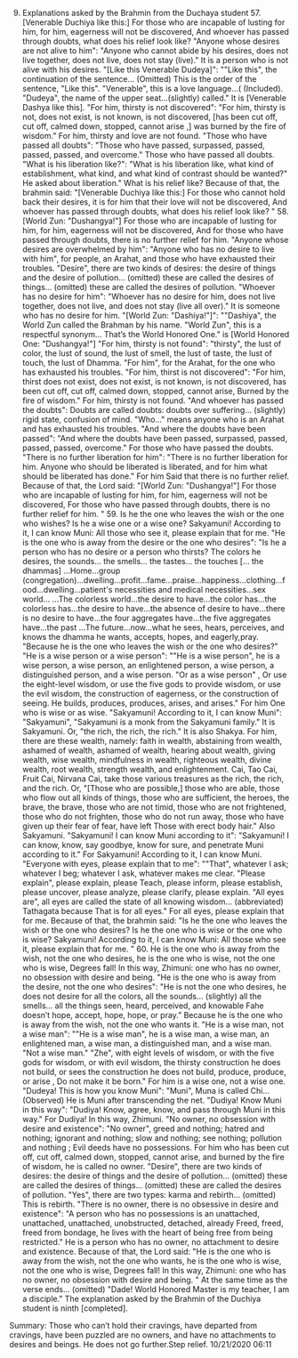 9. Explanations asked by the Brahmin from the Duchaya student
    57. [Venerable Duchiya like this:] For those who are incapable of lusting for him, for him, eagerness will not be discovered,
       And whoever has passed through doubts, what does his relief look like?
     "Anyone whose desires are not alive to him": "Anyone who cannot abide by his desires, does not live together, does not live, does not stay (live)." It is a person who is not alive with his desires.
"[Like this Venerable Dudeya]": ""Like this", the continuation of the sentence... (Omitted) This is the order of the sentence, "Like this". "Venerable", this is a love language...( (Included). "Dudeya", the name of the upper seat...(slightly) called." It is [Venerable Dashya like this].
"For him, thirsty is not discovered": "For him, thirsty is not, does not exist, is not known, is not discovered, [has been cut off, cut off, calmed down, stopped, cannot arise ,] was burned by the fire of wisdom." For him, thirsty and love are not found.
     "Those who have passed all doubts": "Those who have passed, surpassed, passed, passed, passed, and overcome." Those who have passed all doubts.
"What is his liberation like?": "What is his liberation like, what kind of establishment, what kind, and what kind of contrast should be wanted?" He asked about liberation." What is his relief like?
     Because of that, the brahmin said:
     "[Venerable Duchiya like this:] For those who cannot hold back their desires, it is for him that their love will not be discovered,
       And whoever has passed through doubts, what does his relief look like? "
    58. [World Zun: "Dushangya!"] For those who are incapable of lusting for him, for him, eagerness will not be discovered,
       And for those who have passed through doubts, there is no further relief for him.
     "Anyone whose desires are overwhelmed by him": "Anyone who has no desire to live with him", for people, an Arahat, and those who have exhausted their troubles. "Desire", there are two kinds of desires: the desire of things and the desire of pollution... (omitted) these are called the desires of things... (omitted) these are called the desires of pollution. "Whoever has no desire for him": "Whoever has no desire for him, does not live together, does not live, and does not stay (live all over)." It is someone who has no desire for him.
"[World Zun: "Dashiya!"]": ""Dashiya", the World Zun called the Brahman by his name. "World Zun", this is a respectful synonym... That’s the World Honored One." is [World Honored One: "Dushangya!"]
     "For him, thirsty is not found": "thirsty", the lust of color, the lust of sound, the lust of smell, the lust of taste, the lust of touch, the lust of Dhamma. "For him", for the Arahat, for the one who has exhausted his troubles. "For him, thirst is not discovered": "For him, thirst does not exist, does not exist, is not known, is not discovered, has been cut off, cut off, calmed down, stopped, cannot arise, Burned by the fire of wisdom." For him, thirsty is not found.
     "And whoever has passed the doubts": Doubts are called doubts: doubts over suffering... (slightly) rigid state, confusion of mind. "Who..." means anyone who is an Arahat and has exhausted his troubles. "And where the doubts have been passed": "And where the doubts have been passed, surpassed, passed, passed, passed, overcome." For those who have passed the doubts.
"There is no further liberation for him": "There is no further liberation for him. Anyone who should be liberated is liberated, and for him what should be liberated has done." For him Said that there is no further relief.
     Because of that, the Lord said:
     "[World Zun: "Dushangya!"] For those who are incapable of lusting for him, for him, eagerness will not be discovered,
       For those who have passed through doubts, there is no further relief for him. "
    59. Is he the one who leaves the wish or the one who wishes? Is he a wise one or a wise one?
      Sakyamuni! According to it, I can know Muni: All those who see it, please explain that for me.
"He is the one who is away from the desire or the one who desires": "Is he a person who has no desire or a person who thirsts? The colors he desires, the sounds... the smells... the tastes... the touches [... the dhammas] ...Home...group (congregation)...dwelling...profit...fame...praise...happiness...clothing...food...dwelling...patient's necessities and medical necessities...sex world... ...The colorless world...the desire to have...the color has...the colorless has...the desire to have...the absence of desire to have...there is no desire to have...the four aggregates have...the five aggregates have...the past ...The future...now...what he sees, hears, perceives, and knows the dhamma he wants, accepts, hopes, and eagerly,pray. "Because he is the one who leaves the wish or the one who desires?"
"He is a wise person or a wise person": ""He is a wise person", he is a wise person, a wise person, an enlightened person, a wise person, a distinguished person, and a wise person. "Or as a wise person" , Or use the eight-level wisdom, or use the five gods to provide wisdom, or use the evil wisdom, the construction of eagerness, or the construction of seeing. He builds, produces, produces, arises, and arises." For him One who is wise or as wise.
     "Sakyamuni! According to it, I can know Muni": "Sakyamuni", "Sakyamuni is a monk from the Sakyamuni family." It is Sakyamuni. Or, "the rich, the rich, the rich." It is also Shakya. For him, there are these wealth, namely: faith in wealth, abstaining from wealth, ashamed of wealth, ashamed of wealth, hearing about wealth, giving wealth, wise wealth, mindfulness in wealth, righteous wealth, divine wealth, root wealth, strength wealth, and enlightenment. Cai, Tao Cai, Fruit Cai, Nirvana Cai, take those various treasures as the rich, the rich, and the rich. Or, "[Those who are possible,] those who are able, those who flow out all kinds of things, those who are sufficient, the heroes, the brave, the brave, those who are not timid, those who are not frightened, those who do not frighten, those who do not run away, those who have given up their fear of fear, have left Those with erect body hair." Also Sakyamuni. "Sakyamuni! I can know Muni according to it": "Sakyamuni! I can know, know, say goodbye, know for sure, and penetrate Muni according to it." For Sakyamuni! According to it, I can know Muni.
"Everyone with eyes, please explain that to me": ""That", whatever I ask; whatever I beg; whatever I ask, whatever makes me clear. "Please explain", please explain, please Teach, please inform, please establish, please uncover, please analyze, please clarify, please explain. "All eyes are", all eyes are called the state of all knowing wisdom... (abbreviated) Tathagata because That is for all eyes." For all eyes, please explain that for me.
     Because of that, the brahmin said:
     "Is he the one who leaves the wish or the one who desires? Is he the one who is wise or the one who is wise?
      Sakyamuni! According to it, I can know Muni: All those who see it, please explain that for me. "
    60. He is the one who is away from the wish, not the one who desires, he is the one who is wise, not the one who is wise,
       Degrees fall! In this way, Zhimuni: one who has no owner, no obsession with desire and being.
"He is the one who is away from the desire, not the one who desires": "He is not the one who desires, he does not desire for all the colors, all the sounds... (slightly) all the smells... all the things seen, heard, perceived, and knowable Fahe doesn’t hope, accept, hope, hope, or pray.” Because he is the one who is away from the wish, not the one who wants it.
"He is a wise man, not a wise man": ""He is a wise man", he is a wise man, a wise man, an enlightened man, a wise man, a distinguished man, and a wise man. "Not a wise man." "Zhe", with eight levels of wisdom, or with the five gods for wisdom, or with evil wisdom, the thirsty construction he does not build, or sees the construction he does not build, produce, produce, or arise , Do not make it be born." For him is a wise one, not a wise one.
     "Dudeya! This is how you know Muni": "Muni", Muna is called Chi... (Observed) He is Muni after transcending the net. "Dudiya! Know Muni in this way": "Dudiya! Know, agree, know, and pass through Muni in this way." For Dudiya! In this way, Zhimuni.
"No owner, no obsession with desire and existence": "No owner", greed and nothing; hatred and nothing; ignorant and nothing; slow and nothing; see nothing; pollution and nothing ; Evil deeds have no possessions. For him who has been cut off, cut off, calmed down, stopped, cannot arise, and burned by the fire of wisdom, he is called no owner. "Desire", there are two kinds of desires: the desire of things and the desire of pollution... (omitted) these are called the desires of things... (omitted) these are called the desires of pollution. "Yes", there are two types: karma and rebirth... (omitted) This is rebirth.
"There is no owner, there is no obsessive in desire and existence": "A person who has no possessions is an unattached, unattached, unattached, unobstructed, detached, already Freed, freed, freed from bondage, he lives with the heart of being free from being restricted." He is a person who has no owner, no attachment to desire and existence.
     Because of that, the Lord said:
     "He is the one who is away from the wish, not the one who wants, he is the one who is wise, not the one who is wise,
       Degrees fall! In this way, Zhimuni: one who has no owner, no obsession with desire and being. "
     At the same time as the verse ends... (omitted) "Dade! World Honored Master is my teacher, I am a disciple."
     The explanation asked by the Brahmin of the Duchiya student is ninth [completed].


Summary:
  Those who can’t hold their cravings, have departed from cravings, have been puzzled are no owners, and have no attachments to desires and beings. He does not go further.Step relief.
  10/21/2020 06:11
